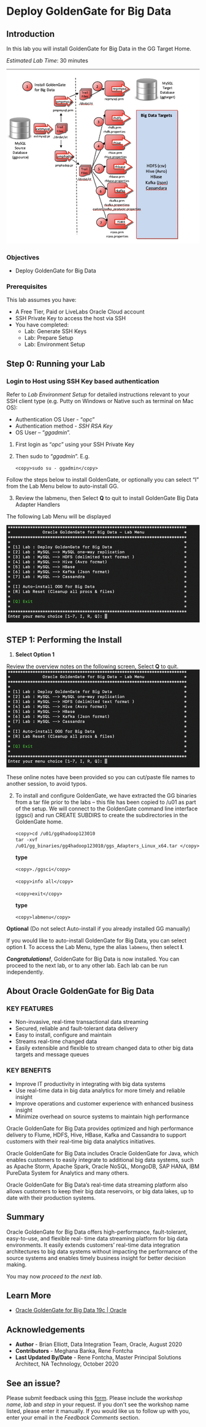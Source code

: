 # Deploy GoldenGate for Big Data

## Introduction

In this lab you will install GoldenGate for Big Data in the GG Target Home.

*Estimated Lab Time*:  30 minutes

  ![](./images/image110_1.png " ")

### Objectives
- Deploy GoldenGate for Big Data

### Prerequisites
This lab assumes you have:
- A Free Tier, Paid or LiveLabs Oracle Cloud account
- SSH Private Key to access the host via SSH
- You have completed:
    - Lab: Generate SSH Keys
    - Lab: Prepare Setup
    - Lab: Environment Setup

## **Step 0:** Running your Lab
### Login to Host using SSH Key based authentication
Refer to *Lab Environment Setup* for detailed instructions relevant to your SSH client type (e.g. Putty on Windows or Native such as terminal on Mac OS):
  - Authentication OS User - “*opc*”
  - Authentication method - *SSH RSA Key*
  - OS User – “*ggadmin*”.

1. First login as “*opc*” using your SSH Private Key

2. Then sudo to “*ggadmin*”. E.g.

    ```
    <copy>sudo su - ggadmin</copy>
    ```
Follow the steps below to install GoldenGate, or optionally you can select “I” from the Lab Menu below to auto-install GG.

3. Review the labmenu, then Select **Q** to quit to install GoldenGate Big Data Adapter Handlers

The following Lab Menu will be displayed

  ![](./images/labmenu_opt1.png " ")

## **STEP 1**: Performing the Install

1.  **Select Option 1**

Review the overview notes on the following screen, Select **Q** to quit.
      ![](./images/labmenu_opt1.png " ")

These online notes have been provided so you can cut/paste file names to another session, to avoid typos.

2. To install and configure GoldenGate, we have extracted the GG binaries from a tar file prior to the labs – this file has been copied to /u01 as part of the setup. We will connect to the GoldenGate command line interface (ggsci) and run CREATE SUBDIRS to create the subdirectories in the GoldenGate home.

    ```
    <copy>cd /u01/gg4hadoop123010
    tar -xvf  /u01/gg_binaries/gg4hadoop123010/ggs_Adapters_Linux_x64.tar </copy>
    ```
    **type**

    ```
    <copy>./ggsci</copy>

    <copy>info all</copy>
    
    <copy>exit</copy>
    ```
    **type**
    ```
    <copy>labmenu</copy>
    ```

**Optional**  (Do not select Auto-install if you already installed GG manually)

If you would like to auto-install GoldenGate for Big Data, you can select option **I**. To access the Lab Menu, type the alias `labmenu`, then select **I**.

***Congratulations!***, GoldenGate for Big Data is now installed. You can proceed to the next lab, or to any other lab. Each lab can be run independently.

## About Oracle GoldenGate for Big Data

### KEY FEATURES

  - Non-invasive, real-time transactional data streaming
  - Secured, reliable and fault-tolerant data delivery
  - Easy to install, configure and maintain
  - Streams real-time changed data
  - Easily extensible and flexible to stream changed data to other big data targets and message queues

### KEY BENEFITS

  - Improve IT productivity in integrating with big data systems
  - Use real-time data in big data analytics for more timely and reliable insight
  - Improve operations and customer experience with enhanced business insight
  - Minimize overhead on source systems to maintain high performance

Oracle GoldenGate for Big Data provides optimized and high performance delivery to Flume, HDFS, Hive, HBase, Kafka and Cassandra to support customers with their real-time big data analytics initiatives.

Oracle GoldenGate for Big Data includes Oracle GoldenGate for Java, which enables customers to easily integrate to additional big data systems, such as Apache Storm, Apache Spark, Oracle NoSQL, MongoDB, SAP HANA, IBM PureData System for Analytics and many others.

Oracle GoldenGate for Big Data’s real-time data streaming platform also allows customers to keep their big data reservoirs, or big data lakes, up to date with their production systems.

## Summary

Oracle GoldenGate for Big Data offers high-performance, fault-tolerant, easy-to-use, and flexible real- time data streaming platform for big data environments. It easily extends customers’ real-time data
integration architectures to big data systems without impacting the performance of the source systems and enables timely business insight for better decision making.

You may now *proceed to the next lab*.

## Learn More

* [Oracle GoldenGate for Big Data 19c | Oracle](https://www.oracle.com/middleware/data-integration/goldengate/big-data/)

## Acknowledgements
* **Author** - Brian Elliott, Data Integration Team, Oracle, August 2020
* **Contributors** - Meghana Banka, Rene Fontcha
* **Last Updated By/Date** - Rene Fontcha, Master Principal Solutions Architect, NA Technology, October 2020


## See an issue?
Please submit feedback using this [form](https://apexapps.oracle.com/pls/apex/f?p=133:1:::::P1_FEEDBACK:1). Please include the *workshop name*, *lab* and *step* in your request.  If you don't see the workshop name listed, please enter it manually. If you would like us to follow up with you, enter your email in the *Feedback Comments* section.
